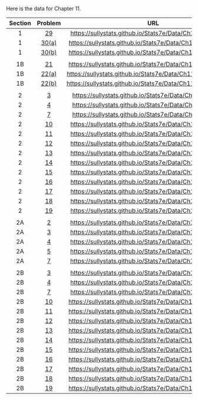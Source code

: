 Here is the data for Chapter 11.

|Section|Problem|URL|
|:---:|:---:|:---:|
|1|[29](https://sullystats.github.io/Stats7e/Data/Ch11/11_1_29.csv)|<a>https://sullystats.github.io/Stats7e/Data/Ch11/11_1_29.csv</a><br/>|
|1|[30(a)](https://sullystats.github.io/Stats7e/Data/Ch11/11_1_30a.csv)|<a>https://sullystats.github.io/Stats7e/Data/Ch11/11_1_30a.csv</a><br/>|
|1|[30(b)](https://sullystats.github.io/Stats7e/Data/Ch11/11_1_30b.csv)|<a>https://sullystats.github.io/Stats7e/Data/Ch11/11_1_30b.csv</a><br/>|
| | |
|1B|[21](https://sullystats.github.io/Stats7e/Data/Ch11/11_1B_21.csv)|<a>https://sullystats.github.io/Stats7e/Data/Ch11/11_1B_21.csv</a><br/>|
|1B|[22(a)](https://sullystats.github.io/Stats7e/Data/Ch11/11_1B_22a.csv)|<a>https://sullystats.github.io/Stats7e/Data/Ch11/11_1B_22a.csv</a><br/>|
|1B|[22(b)](https://sullystats.github.io/Stats7e/Data/Ch11/11_1B_22b.csv)|<a>https://sullystats.github.io/Stats7e/Data/Ch11/11_1B_22b.csv</a><br/>|
| | |
|2|[3](https://sullystats.github.io/Stats7e/Data/Ch11/11_2_3.csv)|<a>https://sullystats.github.io/Stats7e/Data/Ch11/11_2_3.csv</a><br/>|
|2|[4](https://sullystats.github.io/Stats7e/Data/Ch11/11_2_4.csv)|<a>https://sullystats.github.io/Stats7e/Data/Ch11/11_2_4.csv</a><br/>|
|2|[7](https://sullystats.github.io/Stats7e/Data/Ch11/11_2_7.csv)|<a>https://sullystats.github.io/Stats7e/Data/Ch11/11_2_7.csv</a><br/>|
|2|[10](https://sullystats.github.io/Stats7e/Data/Ch11/11_2_10.csv)|<a>https://sullystats.github.io/Stats7e/Data/Ch11/11_2_10.csv</a><br/>|
|2|[11](https://sullystats.github.io/Stats7e/Data/Ch11/11_2_11.csv)|<a>https://sullystats.github.io/Stats7e/Data/Ch11/11_2_11.csv</a><br/>|
|2|[12](https://sullystats.github.io/Stats7e/Data/Ch11/11_2_12.csv)|<a>https://sullystats.github.io/Stats7e/Data/Ch11/11_2_12.csv</a><br/>|
|2|[13](https://sullystats.github.io/Stats7e/Data/Ch11/11_2_13.csv)|<a>https://sullystats.github.io/Stats7e/Data/Ch11/11_2_13.csv</a><br/>|
|2|[14](https://sullystats.github.io/Stats7e/Data/Ch11/11_2_14.csv)|<a>https://sullystats.github.io/Stats7e/Data/Ch11/11_2_14.csv</a><br/>|
|2|[15](https://sullystats.github.io/Stats7e/Data/Ch11/11_2_15.csv)|<a>https://sullystats.github.io/Stats7e/Data/Ch11/11_2_15.csv</a><br/>|
|2|[16](https://sullystats.github.io/Stats7e/Data/Ch11/11_2_16.csv)|<a>https://sullystats.github.io/Stats7e/Data/Ch11/11_2_16.csv</a><br/>|
|2|[17](https://sullystats.github.io/Stats7e/Data/Ch11/11_2_17.csv)|<a>https://sullystats.github.io/Stats7e/Data/Ch11/11_2_17.csv</a><br/>|
|2|[18](https://sullystats.github.io/Stats7e/Data/Ch11/11_2_18.csv)|<a>https://sullystats.github.io/Stats7e/Data/Ch11/11_2_18.csv</a><br/>|
|2|[19](https://sullystats.github.io/Stats7e/Data/Ch11/11_2_19.csv)|<a>https://sullystats.github.io/Stats7e/Data/Ch11/11_2_19.csv</a><br/>|
| | |
|2A|[2](https://sullystats.github.io/Stats7e/Data/Ch11/11_2A_2.csv)|<a>https://sullystats.github.io/Stats7e/Data/Ch11/11_2A_2.csv</a><br/>|
|2A|[3](https://sullystats.github.io/Stats7e/Data/Ch11/11_2A_3.csv)|<a>https://sullystats.github.io/Stats7e/Data/Ch11/11_2A_3.csv</a><br/>|
|2A|[4](ht5tps://sullystats.github.io/Stats7e/Data/Ch11/11_2A_4.csv)|<a>https://sullystats.github.io/Stats7e/Data/Ch11/11_2A_4.csv</a><br/>|
|2A|[5](https://sullystats.github.io/Stats7e/Data/Ch11/11_2A_5.csv)|<a>https://sullystats.github.io/Stats7e/Data/Ch11/11_2A_5.csv</a><br/>|
|2A|[7](https://sullystats.github.io/Stats7e/Data/Ch11/11_2A_7.csv)|<a>https://sullystats.github.io/Stats7e/Data/Ch11/11_2A_7.csv</a><br/>|
| | |
|2B|[3](https://sullystats.github.io/Stats7e/Data/Ch11/11_2B_3.csv)|<a>https://sullystats.github.io/Stats7e/Data/Ch11/11_2B_3.csv</a><br/>|
|2B|[4](https://sullystats.github.io/Stats7e/Data/Ch11/11_2B_4.csv)|<a>https://sullystats.github.io/Stats7e/Data/Ch11/11_2B_4.csv</a><br/>|
|2B|[7](https://sullystats.github.io/Stats7e/Data/Ch11/11_2B_7.csv)|<a>https://sullystats.github.io/Stats7e/Data/Ch11/11_2B_7.csv</a><br/>|
|2B|[10](https://sullystats.github.io/Stats7e/Data/Ch11/11_2B_10.csv)|<a>https://sullystats.github.io/Stats7e/Data/Ch11/11_2B_10.csv</a><br/>|
|2B|[11](https://sullystats.github.io/Stats7e/Data/Ch11/11_2B_11.csv)|<a>https://sullystats.github.io/Stats7e/Data/Ch11/11_2B_11.csv</a><br/>|
|2B|[12](https://sullystats.github.io/Stats7e/Data/Ch11/11_2B_12.csv)|<a>https://sullystats.github.io/Stats7e/Data/Ch11/11_2B_12.csv</a><br/>|
|2B|[13](https://sullystats.github.io/Stats7e/Data/Ch11/11_2B_13.csv)|<a>https://sullystats.github.io/Stats7e/Data/Ch11/11_2B_13.csv</a><br/>|
|2B|[14](https://sullystats.github.io/Stats7e/Data/Ch11/11_2B_14.csv)|<a>https://sullystats.github.io/Stats7e/Data/Ch11/11_2B_14.csv</a><br/>|
|2B|[15](https://sullystats.github.io/Stats7e/Data/Ch11/11_2B_15.csv)|<a>https://sullystats.github.io/Stats7e/Data/Ch11/11_2B_15.csv</a><br/>|
|2B|[16](https://sullystats.github.io/Stats7e/Data/Ch11/11_2B_16.csv)|<a>https://sullystats.github.io/Stats7e/Data/Ch11/11_2B_16.csv</a><br/>|
|2B|[17](https://sullystats.github.io/Stats7e/Data/Ch11/11_2B_17.csv)|<a>https://sullystats.github.io/Stats7e/Data/Ch11/11_2B_17.csv</a><br/>|
|2B|[18](https://sullystats.github.io/Stats7e/Data/Ch11/11_2B_18.csv)|<a>https://sullystats.github.io/Stats7e/Data/Ch11/11_2B_18.csv</a><br/>|
|2B|[19](https://sullystats.github.io/Stats7e/Data/Ch11/11_2B_19.csv)|<a>https://sullystats.github.io/Stats7e/Data/Ch11/11_2B_19.csv</a><br/>|
